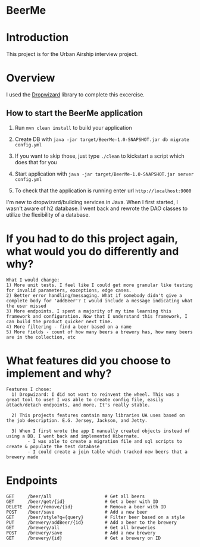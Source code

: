 # BeerMe

# Introduction

This project is for the Urban Airship interview project.

# Overview

I used the [Dropwizard](http://www.dropwizard.io/1.0.6/docs/) library to complete this excercise.

How to start the BeerMe application
---

1. Run `mvn clean install` to build your application
1. Create DB with `java -jar target/BeerMe-1.0-SNAPSHOT.jar db migrate config.yml`

1. If you want to skip those, just type `./clean` to kickstart a script which does that for you

1. Start application with `java -jar target/BeerMe-1.0-SNAPSHOT.jar server config.yml`
1. To check that the application is running enter url `http://localhost:9000`

I'm new to dropwizard/building services in Java. When I first started, I wasn't aware of h2 database. I went back and rewrote the DAO classes to utilize the flexibility of a database.

# If you had to do this project again, what would you do differently and why?
    What I would change:
    1) More unit tests. I feel like I could get more granular like testing for invalid parameters, exceptions, edge cases.
    2) Better error handling/messaging. What if somebody didn't give a complete body for 'addBeer'? I would include a message indicating what the user missed
    3) More endpoints. I spent a majority of my time learning this framework and configuration. Now that I understand this framework, I can build the product quicker next time.
    4) More filtering - find a beer based on a name
    5) More fields - count of how many beers a brewery has, how many beers are in the collection, etc


#  What features did you choose to implement and why?

    Features I chose:
      1) Dropwizard: I did not want to reinvent the wheel. This was a great tool to use! I was able to create config file, easily attach/detach endpoints, and more. It's really stable.

      2) This projects features contain many libraries UA uses based on the job description. E.G. Jersey, Jackson, and Jetty.

      3) When I first wrote the app I manually created objects instead of using a DB. I went back and implemented Hibernate.
            - I was able to create a migration file and sql scripts to create & populate the test database
            - I could create a join table which tracked new beers that a brewery made


# Endpoints
    GET     /beer/all                    # Get all beers
    GET     /beer/get/{id}               # Get a beer with ID
    DELETE  /beer/remove/{id}            # Remove a beer with ID
    POST    /beer/save                   # Add a new beer
    GET     /beer/style?q={query}        # Filter beer based on a style
    PUT     /brewery/addBeer/{id}        # Add a beer to the brewery
    GET     /brewery/all                 # Get all breweries
    POST    /brewery/save                # Add a new brewery
    GET     /brewery/{id}                # Get a brewery on ID
